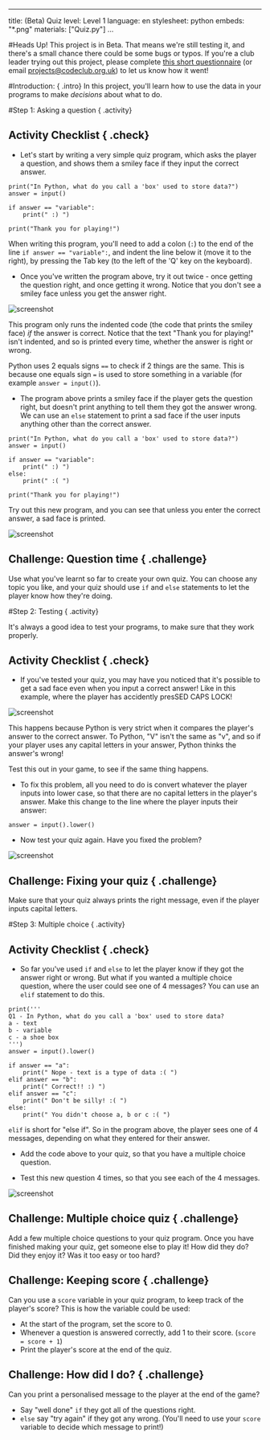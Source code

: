 
---
title: (Beta) Quiz
level: Level 1
language: en
stylesheet: python
embeds: "*.png"
materials: ["Quiz.py"]
...

#Heads Up!
This project is in Beta. That means we're still testing it, and there's a small chance there could be some bugs or typos. If you're a club leader trying out this project, please complete <a href="https://docs.google.com/forms/d/1eMCfpYe3v7eYu5M8rSqLKlmq7cczLCLHx66csgyUyVU/viewform?usp=send_form" target="_blank">this short questionnaire</a> (or email projects@codeclub.org.uk) to let us know how it went!

#Introduction:  { .intro}
In this project, you'll learn how to use the data in your programs to make *decisions* about what to do.

#Step 1: Asking a question { .activity}
## Activity Checklist { .check}

+ Let's start by writing a very simple quiz program, which asks the player a question, and shows them a smiley face if they input the correct answer.

```{.language-python}
print("In Python, what do you call a 'box' used to store data?")
answer = input()

if answer == "variable":
	print(" :) ")

print("Thank you for playing!")
```

When writing this program, you'll need to add a colon (`:`) to the end of the line `if answer == "variable":`, and indent the line below it (move it to the right), by pressing the Tab key (to the left of the 'Q' key on the keyboard).

+ Once you've written the program above, try it out twice - once getting the question right, and once getting it wrong. Notice that you don't see a smiley face unless you get the answer right.

![screenshot](quiz-if.png)

This program only runs the indented code (the code that prints the smiley face) *if* the answer is correct. Notice that the text "Thank you for playing!" isn't indented, and so is printed every time, whether the answer is right or wrong.

Python uses 2 equals signs `==` to check if 2 things are the same. This is because one equals sign `=` is used to store something in a variable (for example `answer = input()`).

+ The program above prints a smiley face if the player gets the question right, but doesn't print anything to tell them they got the answer wrong. We can use an `else` statement to print a sad face if the user inputs anything other than the correct answer.

```{.language-python}
print("In Python, what do you call a 'box' used to store data?")
answer = input()

if answer == "variable":
	print(" :) ")
else:
	print(" :( ")

print("Thank you for playing!")
```

Try out this new program, and you can see that unless you enter the correct answer, a sad face is printed.

![screenshot](quiz-if-else.png)

## Challenge: Question time { .challenge}
Use what you've learnt so far to create your own quiz. You can choose any topic you like, and your quiz should use `if` and `else` statements to let the player know how they're doing.

#Step 2: Testing { .activity}

It's always a good idea to test your programs, to make sure that they work properly.

## Activity Checklist { .check}

+ If you've tested your quiz, you may have you noticed that it's possible to get a sad face even when you input a correct answer! Like in this example, where the player has accidently presSED CAPS LOCK!

![screenshot](quiz-test.png)

This happens because Python is very strict when it compares the player's answer to the correct answer. To Python, "V" isn't the same as "v", and so if your player uses any capital letters in your answer, Python thinks the answer's wrong!

Test this out in your game, to see if the same thing happens.

+ To fix this problem, all you need to do is convert whatever the player inputs into lower case, so that there are no capital letters in the player's answer. Make this change to the line where the player inputs their answer:

```{.language-python}
answer = input().lower()
```

+ Now test your quiz again. Have you fixed the problem?

![screenshot](quiz-test-lower.png)

## Challenge: Fixing your quiz { .challenge}
Make sure that your quiz always prints the right message, even if the player inputs capital letters.

#Step 3: Multiple choice { .activity}

## Activity Checklist { .check}

+ So far you've used `if` and `else` to let the player know if they got the answer right or wrong. But what if you wanted a multiple choice question, where the user could see one of 4 messages? You can use an `elif` statement to do this.

```{.language-python}
print('''
Q1 - In Python, what do you call a 'box' used to store data?
a - text
b - variable
c - a shoe box
''')
answer = input().lower()

if answer == "a":
	print(" Nope - text is a type of data :( ")
elif answer == "b":
	print(" Correct!! :) ")
elif answer == "c":
	print(" Don't be silly! :( ")
else:
	print(" You didn't choose a, b or c :( ")
```

`elif` is short for "else if". So in the program above, the player sees one of 4 messages, depending on what they entered for their answer.

+ Add the code above to your quiz, so that you have a multiple choice question.

+ Test this new question 4 times, so that you see each of the 4 messages.

![screenshot](quiz-elif.png)

## Challenge: Multiple choice quiz  { .challenge}
Add a few multiple choice questions to your quiz program. Once you have finished making your quiz, get someone else to play it! How did they do? Did they enjoy it? Was it too easy or too hard?

## Challenge: Keeping score  { .challenge}
Can you use a `score` variable in your quiz program, to keep track of the player's score? This is how the variable could be used:
+ At the start of the program, set the score to 0.
+ Whenever a question is answered correctly, add 1 to their score. (`score = score + 1`)
+ Print the player's score at the end of the quiz.

## Challenge: How did I do?  { .challenge}
Can you print a personalised message to the player at the end of the game?
+ Say "well done" `if` they got all of the questions right.
+ `else` say "try again" if they got any wrong.
(You'll need to use your `score` variable to decide which message to print!)